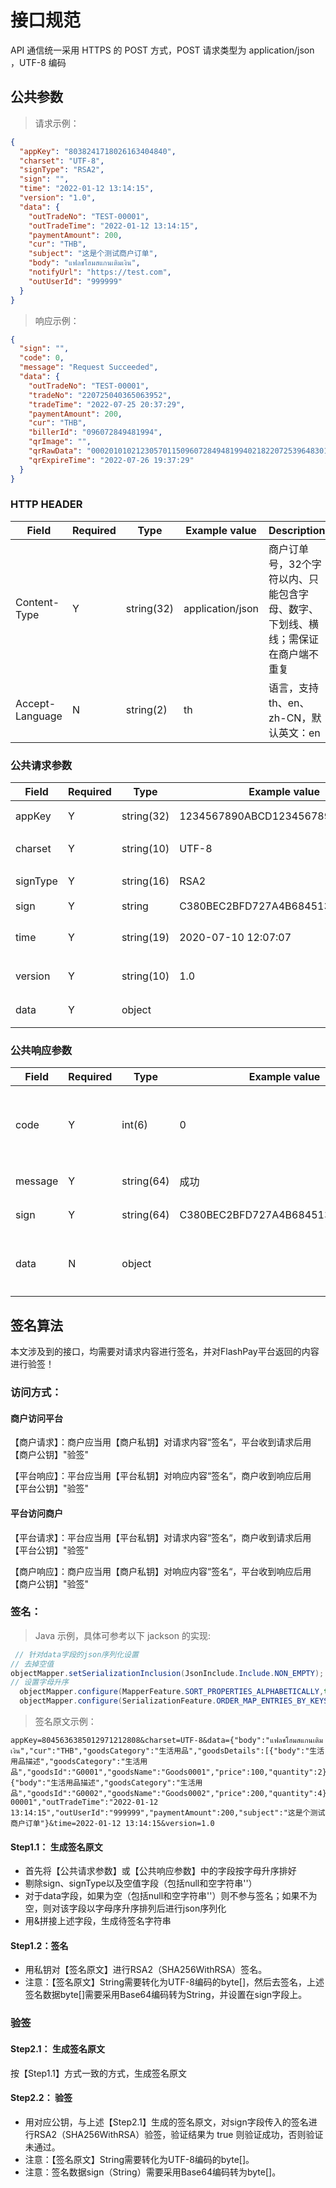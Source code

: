 # 接口规范

<aside class="success">
API 通信统一采用 HTTPS 的 POST 方式，POST 请求类型为 application/json ，UTF-8 编码
</aside>

## 公共参数

> 请求示例：

```json
{
  "appKey": "8038241718026163404840",
  "charset": "UTF-8",
  "signType": "RSA2",
  "sign": "",
  "time": "2022-01-12 13:14:15",
  "version": "1.0",
  "data": {
    "outTradeNo": "TEST-00001",
    "outTradeTime": "2022-01-12 13:14:15",
    "paymentAmount": 200,
    "cur": "THB",
    "subject": "这是个测试商户订单",
    "body": "แฟลชโฮมสแกนเติมเงิน",
    "notifyUrl": "https://test.com",
    "outUserId": "999999"
  }
}
```

> 响应示例：

```json
{
  "sign": "",
  "code": 0,
  "message": "Request Succeeded",
  "data": {
    "outTradeNo": "TEST-00001",
    "tradeNo": "220725040365063952",
    "tradeTime": "2022-07-25 20:37:29",
    "paymentAmount": 200,
    "cur": "THB",
    "billerId": "096072849481994",
    "qrImage": "",
    "qrRawData": "0002010102123057011509607284948199402182207253964830116520312103438218752520470115303764540125802TH5922TestMerchant16086435296007BANGKOK62340523202207250837298230000000703TPC63048CE0",
    "qrExpireTime": "2022-07-26 19:37:29"
  }
}
```

### HTTP HEADER

Field     | Required | Type | Example value    | Description
--------- | -------- | ---- | ---------------- | -----------
Content-Type | Y | string(32) | application/json | 商户订单号，32个字符以内、只能包含字母、数字、下划线、横线；需保证在商户端不重复
Accept-Language | N | string(2) | th | 语言，支持th、en、zh-CN，默认英文：en

### 公共请求参数

Field     | Required | Type | Example value    | Description
--------- | -------- | ---- | ---------------- | -----------
appKey | Y | string(32) | 1234567890ABCD1234567890 | FlashPay颁发的APP_KEY
charset | Y | string(10) | UTF-8 | 请求使用的编码格式，默认且只支持UTF-8
signType | Y | string(16) | RSA2 | 签名类型，默认且只支持RSA2(SHA256withRSA)
sign | Y | string | C380BEC2BFD727A4B6845133519F3AD6 | 签名，不参与签名
time | Y | string(19) | 2020-07-10 12:07:07 | 时间字符串，格式：yyyy-MM-dd HH:mm:ss
version | Y | string(10) | 1.0 | 调用的接口版本，目前固定为：1.0
data | Y | object |  | 数据体(具体参见每个接口的请求参数)

### 公共响应参数

Field     | Required | Type | Example value    | Description
--------- | -------- | ---- | ---------------- | -----------
code | Y | int(6) | 0 | 网关码(0：成功，只表达请求成功，非业务成功)
message | Y | string(64) | 成功 | 网关返回码描述
sign | Y | string(64) | C380BEC2BFD727A4B6845133519F3AD6 | 签名，不参与签名
data | N | object |  | 数据体(具体参见每个接口的响应参数)

## 签名算法

<aside class="success">
本文涉及到的接口，均需要对请求内容进行签名，并对FlashPay平台返回的内容进行验签！
</aside>

### 访问方式：

#### 商户访问平台

【商户请求】：商户应当用【商户私钥】对请求内容“签名“，平台收到请求后用【商户公钥】"验签"

【平台响应】：平台应当用【平台私钥】对响应内容“签名“，商户收到响应后用【平台公钥】"验签"

#### 平台访问商户

【平台请求】：平台应当用【平台私钥】对请求内容“签名“，商户收到请求后用【平台公钥】"验签"

【商户响应】：商户应当用【商户私钥】对响应内容“签名“，平台收到响应后用【商户公钥】"验签"

### 签名：

> Java 示例，具体可参考以下 jackson 的实现:

```java
 // 针对data字段的json序列化设置
// 去掉空值  
objectMapper.setSerializationInclusion(JsonInclude.Include.NON_EMPTY);
// 设置字母升序         
  objectMapper.configure(MapperFeature.SORT_PROPERTIES_ALPHABETICALLY,true);
  objectMapper.configure(SerializationFeature.ORDER_MAP_ENTRIES_BY_KEYS,true);   
```

> 签名原文示例：

```text
appKey=8045636385012971212808&charset=UTF-8&data={"body":"แฟลชโฮมสแกนเติมเงิน","cur":"THB","goodsCategory":"生活用品","goodsDetails":[{"body":"生活用品描述","goodsCategory":"生活用品","goodsId":"G0001","goodsName":"Goods0001","price":100,"quantity":2},{"body":"生活用品描述","goodsCategory":"生活用品","goodsId":"G0002","goodsName":"Goods0002","price":200,"quantity":4}],"notifyUrl":"https://test.com","operatorNo":"Y0001","outTradeNo":"PAT-00001","outTradeTime":"2022-01-12 13:14:15","outUserId":"999999","paymentAmount":200,"subject":"这是个测试商户订单"}&time=2022-01-12 13:14:15&version=1.0
```

#### Step1.1： 生成签名原文

- 首先将【公共请求参数】或【公共响应参数】中的字段按字母升序排好
- 剔除sign、signType以及空值字段（包括null和空字符串''）
- 对于data字段，如果为空（包括null和空字符串''）则不参与签名；如果不为空，则对该字段以字母序升序排列后进行json序列化
- 用&拼接上述字段，生成待签名字符串

#### Step1.2：签名

- 用私钥对【签名原文】进行RSA2（SHA256WithRSA）签名。
- 注意：【签名原文】String需要转化为UTF-8编码的byte[]，然后去签名，上述签名数据byte[]需要采用Base64编码转为String，并设置在sign字段上。

### 验签

#### Step2.1： 生成签名原文

按【Step1.1】方式一致的方式，生成签名原文

#### Step2.2： 验签

- 用对应公钥，与上述【Step2.1】生成的签名原文，对sign字段传入的签名进行RSA2（SHA256WithRSA）验签，验证结果为 true 则验证成功，否则验证未通过。
- 注意：【签名原文】String需要转化为UTF-8编码的byte[]。
- 注意：签名数据sign（String）需要采用Base64编码转为byte[]。
